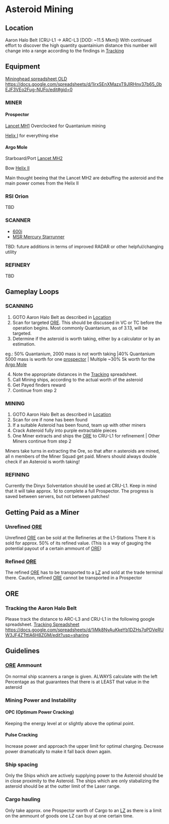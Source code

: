 # Asteroid Mining

## Location 
Aaron Halo Belt (CRU-L1 -> ARC-L3 [DOD: ~11.5 Mkm])
With continued effort to discover the high quantity quantainium distance this number will change into a range according to the findings in [Tracking](#Tracking-the-Aaron-Halo-Belt)

## Equipment 
[Mininghead spreadsheet OLD](https://docs.google.com/spreadsheets/d/1irxSEnXMazxT9JIRHny37b65_0bEJF3VEo2Fug-NUFo/edit#gid=0) https://docs.google.com/spreadsheets/d/1irxSEnXMazxT9JIRHny37b65_0bEJF3VEo2Fug-NUFo/edit#gid=0

### MINER

#### Prospector
[Lancet MH1](https://starcitizen.tools/Lancet_MH1) Overclocked for Quantanium mining

[Helix I](https://starcitizen.tools/Helix_I) for everything else

#### Argo Mole

Starboard/Port [Lancet MH2](https://starcitizen.tools/Lancet_MH2)

Bow [Helix II](https://starcitizen.tools/Helix_II)

Main thought beeing that the Lancet MH2 are debuffing the asteroid and the main power comes from the Helix II

### RSI Orion

TBD

### SCANNER

- [600i](https://robertsspaceindustries.com/pledge/ships/600i/600i-Explorer)
- [MSR Mercury Starrunner](https://robertsspaceindustries.com/pledge/ships/crusader-mercury-star-runner/Mercury-Star-Runner)

TBD: future additions in terms of improved RADAR or other helpful/changing utility

### REFINERY

TBD

## Gameplay Loops

### SCANNING

1. GOTO Aaron Halo Belt as described in [Location](#location)
2. Scan for targeted [ORE](#ore). This should be discussed in VC or TC before the operation begins. Most commonly Quantanium, as of 3.13, will be targeted. 
3. Determine if the asteroid is worth taking, either by a calculator or by an estimation.

eg.: 50% Quantanium, 2000 mass is not worth taking |40% Quantanium 5000 mass is worth for one [prospector](#prospector) | Multiple ~30% 5k worth for the [Argo Mole](#argo-mole)

4. Note the appropriate distances in the [Tracking](#Tracking-the-Aaron-Halo-Belt) spreadsheet.
5. Call Mining ships, according to the actual worth of the asteroid
6. Get Payed finders reward
7. Continue from step 2

### MINING

1. GOTO Aaron Halo Belt as described in [Location](#location)
2. Scan for ore if none has been found
3. If a suitable Asteroid has been found, team up with other miners
4. Crack Asteroid fully into purple extractable pieces
5. One Miner extracts and ships the [ORE](#ore) to CRU-L1 for refinement | Other Miners continue from step 2

Miners take turns in extracting the Ore, so that after n asteroids are mined, all n members of the Miner Squad get paid.
Miners should always double check if an Asteroid is worth taking!

### REFINING
Currently the Dinyx Solventation should be used at CRU-L1.
Keep in mind that it will take approx. 1d to complete a full Prospector.
The progress is saved between servers, but not between patches!

## Getting Paid as a Miner

### Unrefined [ORE](#ore)
Unrefined [ORE](#ore) can be sold at the Refineries at the L1-Stations
There it is sold for approx. 50% of its refined value. (This is a way of gauging the potential payout of a certain ammount of [ORE](#ore))

### Refined [ORE](#ore)
The refined [ORE](#ore) has to be transported to a [LZ](#lz) and sold at the trade terminal there.
Caution, refined [ORE](#ore) cannot be transported in a Prospector



## ORE

### Tracking the Aaron Halo Belt
Please track the distance to ARC-L3 and CRU-L1 in the following google spreadsheet.
[Tracking Spreadsheet](https://docs.google.com/spreadsheets/d/1iMk8NyAuKkeYb1DZHs7qPDVeRUW3JF4ZTttlA6H8ZGM/edit?usp=sharing) https://docs.google.com/spreadsheets/d/1iMk8NyAuKkeYb1DZHs7qPDVeRUW3JF4ZTttlA6H8ZGM/edit?usp=sharing


## Guidelines

### [ORE](#ore) Ammount
On normal ship scanners a range is given.
ALWAYS calculate with the left Percentage as that guarantees that there is at LEAST that value in the asteroid

### Mining Power and Instability

#### OPC (Optimum Power Cracking)
Keeping the energy level at or slightly above the optimal point.

#### Pulse Cracking
Increase power and approach the upper limit for optimal charging.
Decrease power dramatically to make it fall back down again.

### Ship spacing
Only the Ships which are actively supplying power to the Asteroid should be in close proximity to the Asteroid.
The ships which are only stabalizing the asteroid should be at the outter limit of the Laser range.

### Cargo hauling
Only take approx. one Prospector worth of Cargo to an [LZ](#lz) as there is a limit on the ammount of goods one LZ can buy at one certain time.

